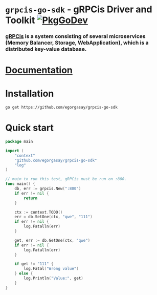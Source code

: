 # `grpcis-go-sdk` - gRPCis Driver and Toolkit [![PkgGoDev](https://pkg.go.dev/badge/golang.org/x/mod)](https://pkg.go.dev/golang.org/x/mod)

### [gRPCis](https://github.com/egorgasay/gRPCis) is a system consisting of several microservices (Memory Balancer, Storage, WebApplication), which is a distributed key-value database.

# [Documentation](https://pkg.go.dev/github.com/egorgasay/grpcis-go-sdk)


# Installation  
```bash
go get https://github.com/egorgasay/grpcis-go-sdk
```

# Quick start  
```go
package main

import (
	"context"
	"github.com/egorgasay/grpcis-go-sdk"
	"log"
)

// main to run this test, gRPCis must be run on :800.
func main() {
	db, err := grpcis.New(":800")
	if err != nil {
		return
	}

	ctx := context.TODO()
	err = db.SetOne(ctx, "qwe", "111")
	if err != nil {
		log.Fatalln(err)
	}

	get, err := db.GetOne(ctx, "qwe")
	if err != nil {
		log.Fatalln(err)
	}

	if get != "111" {
		log.Fatal("Wrong value")
	} else {
		log.Println("Value:", get)
	}
}
```
